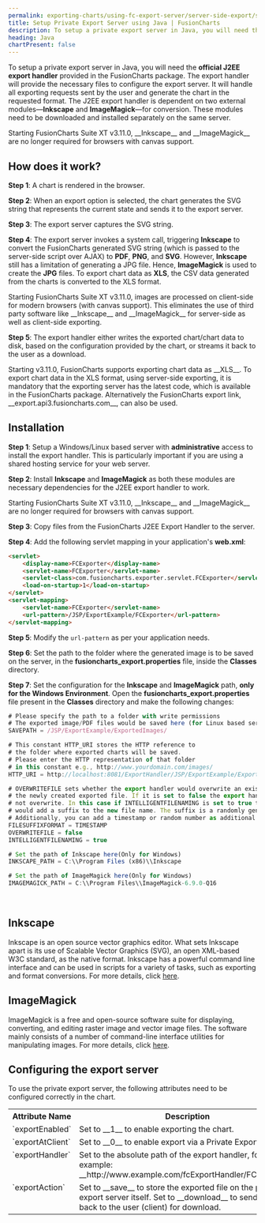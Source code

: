 ```yaml
---
permalink: exporting-charts/using-fc-export-server/server-side-export/setup-private-export-server-java.html
title: Setup Private Export Server using Java | FusionCharts
description: To setup a private export server in Java, you will need the official J2EE export handler provided in the FusionCharts package.
heading: Java
chartPresent: false
---
```


To setup a private export server in Java, you will need the __official J2EE export handler__ provided in the FusionCharts package. The export handler will provide the necessary files to configure the export server. It will handle all exporting requests sent by the user and generate the chart in the requested format. The J2EE export handler is dependent on two external modules—__Inkscape__ and __ImageMagick__—for conversion. These modules need to be downloaded and installed separately on the same server.

<p class="text-info"> Starting FusionCharts Suite XT v3.11.0, __Inkscape__ and __ImageMagick__ are no longer required for browsers with canvas support. </p>

## How does it work?

__Step 1__: A chart is rendered in the browser.

__Step 2__: When an export option is selected, the chart generates the SVG string that represents the current state and sends it to the export server.

__Step 3__: The export server captures the SVG string.

__Step 4__: The export server invokes a system call, triggering __Inkscape__ to convert the  FusionCharts generated SVG string (which is passed to the server-side script over AJAX) to __PDF__, __PNG__, and __SVG__. However, __Inkscape__ still has a limitation of generating a JPG file. Hence, __ImageMagick__ is used to create the __JPG__ files.
To export chart data as __XLS__, the CSV data generated from the charts is converted to the XLS format.

<p class="text-info"> Starting FusionCharts Suite XT v3.11.0, images are processed on client-side for modern browsers (with canvas support). This eliminates the use of third party software like __Inkscape__ and __ImageMagick__ for server-side as well as client-side exporting. </p>

__Step 5__: The export handler either writes the exported chart/chart data to disk, based on the configuration provided by the chart, or streams it back to the user as a download.

<p class="text-info"> Starting v3.11.0, FusionCharts supports exporting chart data as __XLS__. To export chart data in the XLS format, using server-side exporting, it is mandatory that the exporting server has the latest code, which is available in the FusionCharts package. Alternatively the FusionCharts export link, __export.api3.fusioncharts.com__, can also be used.  </p>

## Installation

__Step 1__: Setup a Windows/Linux based server with __administrative__ access to install the export handler. This is particularly important if you are using a shared hosting service for your web server.

__Step 2__: Install __Inkscape__ and __ImageMagick__ as both these modules are necessary dependencies for the J2EE export handler to work.

<p class="text-info"> Starting FusionCharts Suite XT v3.11.0, __Inkscape__ and __ImageMagick__ are no longer required for browsers with canvas support. </p>

__Step 3__: Copy files from the FusionCharts J2EE Export Handler to the server.

__Step 4__:  Add the following servlet mapping in your application's __web.xml__:<br/>
```html
<servlet>
    <display-name>FCExporter</display-name>
    <servlet-name>FCExporter</servlet-name>
    <servlet-class>com.fusioncharts.exporter.servlet.FCExporter</servlet-class>
    <load-on-startup>1</load-on-startup>
</servlet>
<servlet-mapping>
    <servlet-name>FCExporter</servlet-name>
    <url-pattern>/JSP/ExportExample/FCExporter</url-pattern>
</servlet-mapping>
```

__Step 5__: Modify the `url-pattern` as per your application needs.

__Step 6__: Set the path to the folder where the generated image is to be saved on the server, in the __fusioncharts_export.properties__ file, inside the __Classes__ directory.

__Step 7__: Set the configuration for the __Inkscape__ and __ImageMagick__ path, __only for the Windows Environment__.
Open the __fusioncharts_export.properties__ file present in the __Classes__ directory and make the following changes: <br/>

```javascript
# Please specify the path to a folder with write permissions
# The exported image/PDF files would be saved here (for Linux based server SAVEPATH should be changed to relative or absolute path accordingly)
SAVEPATH = /JSP/ExportExample/ExportedImages/

# This constant HTTP_URI stores the HTTP reference to
# the folder where exported charts will be saved.
# Please enter the HTTP representation of that folder
# in this constant e.g., http://www.yourdomain.com/images/
HTTP_URI = http://localhost:8081/ExportHandler/JSP/ExportExample/ExportedImages/

# OVERWRITEFILE sets whether the export handler would overwrite an existing file
# the newly created exported file. If it is set to false the export handler would
# not overwrite. In this case if INTELLIGENTFILENAMING is set to true the handler
# would add a suffix to the new file name. The suffix is a randomly generated UUID.
# Additionally, you can add a timestamp or random number as additional prefix.
FILESUFFIXFORMAT = TIMESTAMP
OVERWRITEFILE = false
INTELLIGENTFILENAMING = true

# Set the path of Inkscape here(Only for Windows)
INKSCAPE_PATH = C:\\Program Files (x86)\\Inkscape

# Set the path of ImageMagick here(Only for Windows)
IMAGEMAGICK_PATH = C:\\Program Files\\ImageMagick-6.9.0-Q16
```

<br>

## Inkscape

Inkscape is an open source vector graphics editor. What sets Inkscape apart is its use of Scalable Vector Graphics (SVG), an open XML-based W3C standard, as the native format. Inkscape has a powerful command line interface and can be used in scripts for a variety of tasks, such as exporting and format conversions. 
For more details, click [here](http://inkscape.org/doc/inkscape-man.html).

## ImageMagick

ImageMagick is a free and open-source software suite for displaying, converting, and editing raster image and vector image files. The software mainly consists of a number of command-line interface utilities for manipulating images.
For more details, click [here](http://www.imagemagick.org/).

## Configuring the export server

To use the private export server, the following attributes need to be configured correctly in the chart.

<table width="95%" border="0" class="table" cellpadding="2" cellspacing="0">
        <tr>
            <th width="25%" valign="top" class="header">Attribute Name</th>
            <th width="75%" valign="top" class="header">Description</th>
        </tr>
        <tr>
            <td valign="top" class="code">`exportEnabled`</td>
            <td valign="top" class="text">Set to __1__ to enable exporting the chart.</td>
        </tr>
        <tr>
            <td valign="top" class="code">`exportAtClient`</td>
            <td valign="top" class="text">Set to __0__ to enable export via a Private Export Server.</td>
        </tr>
        <tr>
            <td valign="top" class="code">`exportHandler`</td>
            <td valign="top" class="text">Set to the absolute path of the export handler, for example: __http://www.example.com/fcExportHandler/FCExporter__</td>
        </tr>
        <tr>
            <td valign="top" class="code">`exportAction`</td>
            <td valign="top" class="text">Set to __save__ to store the exported file on the private export server itself. Set to __download__ to send the file back to the user (client) for download.</td>
        </tr>
</table>
